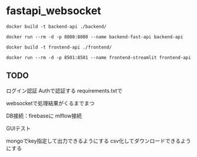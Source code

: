 # fastapi_websocket

`docker build -t backend-api ./backend/`

`docker run --rm -d -p 8080:8080 --name backend-fast-api backend-api`


`docker build -t frontend-api ./frontend/`

`docker run --rm -d -p 8501:8501 --name frontend-streamlit frontend-api`

## TODO
ログイン認証
Authで認証する
requirements.txtで

websocketで処理結果がくるまでまつ


DB接続：firebaseに
mlflow接続

GUIテスト


mongoでkey指定して出力できるようにする
csv化してダウンロードできるようにする